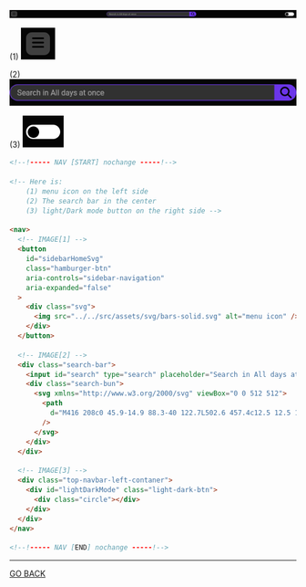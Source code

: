 ![Alt text](../IMAGES/HTML/NAV/Screenshot%202023-02-16%20at%2009-21-26%20Me%20-%20DAY%207.png)

(1) ![Alt text](../IMAGES/HTML/NAV/Screenshot%202023-02-16%20at%2009-23-02%20Me%20-%20DAY%207.png)

(2) ![Alt text](../IMAGES/HTML/NAV/Screenshot%202023-02-16%20at%2009-22-51%20Me%20-%20DAY%207.png)

(3) ![Alt text](../IMAGES/HTML/NAV/Screenshot%202023-02-16%20at%2009-23-09%20Me%20-%20DAY%207.png)

```html
<!--!----- NAV [START] nochange -----!-->

<!-- Here is: 
    (1) menu icon on the left side
    (2) The search bar in the center
    (3) light/Dark mode button on the right side -->

<nav>
  <!-- IMAGE[1] -->
  <button
    id="sidebarHomeSvg"
    class="hamburger-btn"
    aria-controls="sidebar-navigation"
    aria-expanded="false"
  >
    <div class="svg">
      <img src="../../src/assets/svg/bars-solid.svg" alt="menu icon" />
    </div>
  </button>

  <!-- IMAGE[2] -->
  <div class="search-bar">
    <input id="search" type="search" placeholder="Search in All days at once" />
    <div class="search-bun">
      <svg xmlns="http://www.w3.org/2000/svg" viewBox="0 0 512 512">
        <path
          d="M416 208c0 45.9-14.9 88.3-40 122.7L502.6 457.4c12.5 12.5 12.5 32.8 0 45.3s-32.8 12.5-45.3 0L330.7 376c-34.4 25.2-76.8 40-122.7 40C93.1 416 0 322.9 0 208S93.1 0 208 0S416 93.1 416 208zM208 352a144 144 0 1 0 0-288 144 144 0 1 0 0 288z"
        />
      </svg>
    </div>
  </div>

  <!-- IMAGE[3] -->
  <div class="top-navbar-left-contaner">
    <div id="lightDarkMode" class="light-dark-btn">
      <div class="circle"></div>
    </div>
  </div>
</nav>

<!--!----- NAV [END] nochange -----!-->
```

<hr>

[GO BACK](../HTML%20COMMENTS.md)

